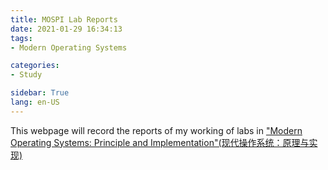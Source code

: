 ```yaml
---
title: MOSPI Lab Reports
date: 2021-01-29 16:34:13
tags: 
- Modern Operating Systems

categories: 
- Study

sidebar: True
lang: en-US
---
```



<!-- more -->


This webpage will record the reports of my working of labs in ["Modern Operating Systems: Principle and Implementation"(现代操作系统：原理与实现)](https://ipads.se.sjtu.edu.cn/mospi/)